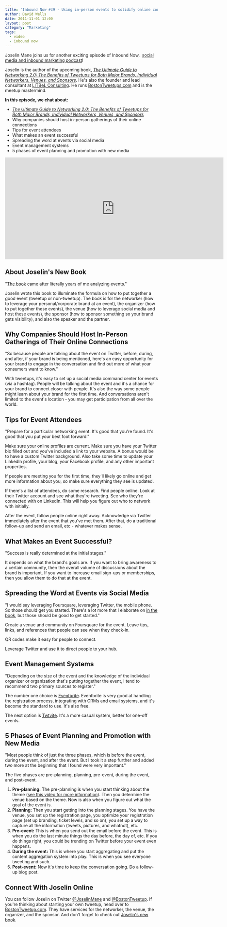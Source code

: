 ```yaml
---
title: 'Inbound Now #39 - Using in-person events to solidify online connections with Joselin Mane'
author: David Wells
date: 2011-11-01 12:00
layout: post
category: "Marketing"
tags:
  - video
  - inbound now
---
```


Joselin Mane joins us for another exciting episode of Inbound Now,  [social media and inbound marketing podcast](http://www.inboundnow.tv/)!

Joselin is the author of the upcoming book, _[The Ultimate Guide to Networking 2.0: The Benefits of Tweetups for Both Major Brands, Individual Networkers, Venues, and Sponsors](http://bostontweetup.com/annoucing-networking-20-1st-book-tweetups/)_. He's also the founder and lead consultant at [LITBeL Consulting](http://www.litbel.com/). He runs [BostonTweetups.com](http://www.BostonTweetups.com) and is the meetup mastermind.

**In this episode, we chat about:**

*   _[The Ultimate Guide to Networking 2.0: The Benefits of Tweetups for Both Major Brands, Individual Networkers, Venues, and Sponsors](http://bostontweetup.com/annoucing-networking-20-1st-book-tweetups/)_
*   Why companies should host in-person gatherings of their online connections
*   Tips for event attendees
*   What makes an event successful
*   Spreading the word at events via social media
*   Event management systems
*   5 phases of event planning and promotion with new media

<iframe src="http://www.youtube.com/embed/k68rqMpfyhs" width="720" height="335" frameborder="0"></iframe>

## **About Joselin's New Book**

"[The book](http://bostontweetup.com/annoucing-networking-20-1st-book-tweetups/) came after literally years of me analyzing events."

Joselin wrote this book to illuminate the formula on how to put together a good event (tweetup or non-tweetup). The book is for the networker (how to leverage your personal/corporate brand at an event), the organizer (how to put together these events), the venue (how to leverage social media and host these events), the sponsor (how to sponsor something so your brand gets visibility), and also the speaker and the partner.

## **Why Companies Should Host In-Person Gatherings of Their Online Connections**

"So because people are talking about the event on Twitter, before, during, and after, if your brand is being mentioned, here's an easy opportunity for your brand to engage in the conversation and find out more of what your consumers want to know."

With tweetups, it's easy to set up a social media command center for events (via a hashtag). People will be talking about the event and it's a chance for your brand to connect closer with people. It's also the way some people might learn about your brand for the first time. And conversations aren't limited to the event's location - you may get participation from all over the world.

## **Tips for Event Attendees**

"Prepare for a particular networking event. It's good that you're found. It's good that you put your best foot forward."

Make sure your online profiles are current. Make sure you have your Twitter bio filled out and you've included a link to your website. A bonus would be to have a custom Twitter background. Also take some time to update your LinkedIn profile, your blog, your Facebook profile, and any other important properties.

If people are meeting you for the first time, they'll likely go online and get more information about you, so make sure everything they see is updated.

If there's a list of attendees, do some research. Find people online. Look at their Twitter account and see what they're tweeting. See who they're connected with on LinkedIn. This will help you figure out who to network with initially.

After the event, follow people online right away. Acknowledge via Twitter immediately after the event that you've met them. After that, do a traditional follow-up and send an email, etc - whatever makes sense.

## **What Makes an Event Successful?**

"Success is really determined at the initial stages."

It depends on what the brand's goals are. If you want to bring awareness to a certain community, then the overall volume of discussions about the brand is important. If you want to increase email sign-ups or memberships, then you allow them to do that at the event.

## **Spreading the Word at Events via Social Media**

"I would say leveraging Foursquare, leveraging Twitter, the mobile phone. So those should get you started. There's a lot more that I elaborate on [in the book](http://bostontweetup.com/annoucing-networking-20-1st-book-tweetups/), but those should be good to get started."

Create a venue and community on Foursquare for the event. Leave tips, links, and references that people can see when they check-in.

QR codes make it easy for people to connect.

Leverage Twitter and use it to direct people to your hub.

## **Event Management Systems**

"Depending on the size of the event and the knowledge of the individual organizer or organization that's putting together the event, I tend to recommend two primary sources to register."

The number one choice is [Eventbrite](http://eventbrite.com/). Eventbrite is very good at handling the registration process, integrating with CRMs and email systems, and it's become the standard to use. It's also free.

The next option is [Twtvite](http://twtvite.com/). It's a more casual system, better for one-off events.

## **5 Phases of Event Planning and Promotion with New Media**

"Most people think of just the three phases, which is before the event, during the event, and after the event. But I took it a step further and added two more at the beginning that I found were very important."

The five phases are pre-planning, planning, pre-event, during the event, and post-event.

1.  **Pre-planning:** The pre-planning is when you start thinking about the theme ([see this video for more information](http://bostontweetup.com/plan-tweetup-phase-1-preplanning-part-1/)). Then you determine the venue based on the theme. Now is also when you figure out what the goal of the event is.
2.  **Planning:** Then you start getting into the planning stages. You have the venue, you set up the registration page, you optimize your registration page (set up branding, ticket levels, and so on), you set up a way to capture all the information (tweets, pictures, and whatnot), etc.
3.  **Pre-event:** This is when you send out the email before the event. This is when you do the last minute things the day before, the day of, etc. If you do things right, you could be trending on Twitter before your event even happens.
4.  **During the event:** This is where you start aggregating and put the content aggregation system into play. This is when you see everyone tweeting and such.
5.  **Post-event:** Now it's time to keep the conversation going. Do a follow-up blog post.

## **Connect With Joselin Online**

You can follow Joselin on Twitter [@JoselinMane](http://twitter.com/JoselinMane) and [@BostonTweetup](http://twitter.com/BostonTweetup). If you're thinking about starting your own tweetup, head over to [BostonTweetup.com](http://www.BostonTweetup.com). They have services for the networker, the venue, the organizer, and the sponsor. And don't forget to check out [Joselin's new book](http://bostontweetup.com/annoucing-networking-20-1st-book-tweetups/).

